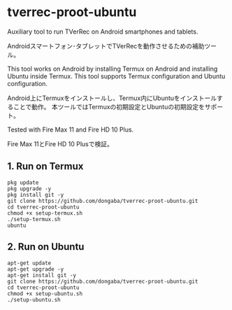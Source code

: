 # tverrec-proot-ubuntu


Auxiliary tool to run TVerRec on Android smartphones and tablets.

Androidスマートフォン･タブレットでTVerRecを動作させるための補助ツール。


This tool works on Android by installing Termux on Android and installing Ubuntu inside Termux.
This tool supports Termux configuration and Ubuntu configuration.

Android上にTermuxをインストールし、Termux内にUbuntuをインストールすることで動作。
本ツールではTermuxの初期設定とUbuntuの初期設定をサポート。

Tested with Fire Max 11 and Fire HD 10 Plus.

Fire Max 11とFire HD 10 Plusで検証。


## 1. Run on Termux

```
pkg update
pkg upgrade -y
pkg install git -y
git clone https://github.com/dongaba/tverrec-proot-ubuntu.git
cd tverrec-proot-ubuntu
chmod +x setup-termux.sh
./setup-termux.sh
ubuntu
```

## 2. Run on Ubuntu

```
apt-get update
apt-get upgrade -y
apt-get install git -y
git clone https://github.com/dongaba/tverrec-proot-ubuntu.git
cd tverrec-proot-ubuntu
chmod +x setup-ubuntu.sh
./setup-ubuntu.sh
```

